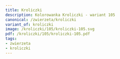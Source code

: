 ```yaml
---
title: Kroliczki
description: Kolorowanka Kroliczki - wariant 105
canonical: /zwierzeta/kroliczki
variant_of: kroliczki
image: /kroliczki/105/kroliczki-105.svg
pdf: /kroliczki/105/kroliczki-105.pdf
tags:
- zwierzeta
- kroliczki
---
```

